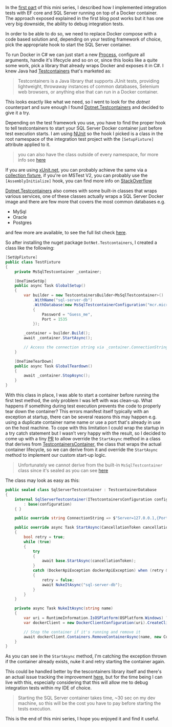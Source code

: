 In the [first part](https://dev.to/maxx_don/integration-testing-with-ef-core-part-1-1l40) of this mini series, I described how I implemented integration tests with EF core and SQL Server running on top of a Docker container. The approach exposed explained in the first blog post works but it has one very big downside, the ability to debug integration tests.

In order to be able to do so, we need to replace Docker compose with a code based solution and, depending on your testing framework of choice, pick the appropriate hook to start the SQL Server container.

To run Docker in C# we can just start a new [Process](https://docs.microsoft.com/en-us/dotnet/api/system.diagnostics.process?view=net-5.0), configure all arguments, handle it's lifecycle and so on or, since this looks like a quite some work, pick a library that already wraps Docker and exposes it in C#. 
I knew Java had [Testcontainers](https://www.testcontainers.org/) that's marketed as:
>Testcontainers is a Java library that supports JUnit tests, providing lightweight, throwaway instances of common databases, Selenium web browsers, or anything else that can run in a Docker container.

This looks exactly like what we need, so I went to look for the *dotnet* counterpart and sure enough I found [Dotnet.Testcontainers](https://github.com/HofmeisterAn/dotnet-testcontainers) and decided to give it a try.

Depending on the test framework you use, you have to find the proper hook to tell testcontainers to start your SQL Server Docker container just before test execution starts. I am using [NUnit](https://nunit.org/) so the hook I picked is a class in the root namespace of the integration test project with the `[SetupFixture]` attribute applied to it.

>you can also have the class outside of every namespace, for more info see [here](https://www.automatetheplanet.com/nunit-cheat-sheet/)

If you are using [xUnit.net](https://xunit.net), you can probably achieve the same via a [collection fixture](https://xunit.net/docs/shared-context#collection-fixture), if you're on MSTest V2, you can probably use the `[AssemblyInitialize]` hook, you can find more info on [StackOverflow](https://stackoverflow.com/questions/1427443/global-test-initialize-method-for-mstest) 

[Dotnet.Testcontainers](https://github.com/HofmeisterAn/dotnet-testcontainers) also comes with some built-in classes that wraps various services, one of these classes actually wraps a SQL Server Docker image and there are few more that covers the most common databases e.g.
* MySql
* Oracle
* Postgres

and few more are available, to see the full list check [here](https://github.com/HofmeisterAn/dotnet-testcontainers/tree/master/src/DotNet.Testcontainers/Containers/Modules/Databases).

So after installing the nuget package `DotNet.Testcontainers`, I created a class like the following:

```csharp
[SetUpFixture]
public class TestFixture
{
    private MsSqlTestcontainer _container;

    [OneTimeSetUp]
    public async Task GlobalSetup()
    {
        var builder = new TestcontainersBuilder<MsSqlTestcontainer>()
            .WithName("sql-server-db")
            .WithDatabase(new MsSqlTestcontainerConfiguration("mcr.microsoft.com/mssql/server:2019-latest")
            {
                Password = "Guess_me",
                Port = 1535
            });

        _container = builder.Build();
        await _container.StartAsync();

        // Access the connection string via _container.ConnectionString
    }

    [OneTimeTearDown]
    public async Task GlobalTeardown()
    {
        await _container.StopAsync();
    }
}
```
With this class in place, I was able to start a container before running the first test method, the only problem I was left with was clean-up. What happens if something during test execution prevents the code to properly tear down the container? This errors manifest itself typically with an exception at startup, there can be several reasons this may happen e.g. using a duplicate container name name or use a port that's already in use on the host machine.
To cope with this limitation I could wrap the startup in a try catch statement but I wasn’t very happy with the result, so I decided to come up with a tiny [PR](https://github.com/HofmeisterAn/dotnet-testcontainers/pull/360) to allow override the `StartAsync` method in a class that derives from [TestcontainersContainer](https://github.com/HofmeisterAn/dotnet-testcontainers/blob/develop/src/DotNet.Testcontainers/Containers/Modules/TestcontainersContainer.cs), the class that wraps the actual container lifecycle, so we can derive from it and override the `StartAsync` method to implement our custom start-up logic.

>Unfortunately we cannot derive from the built-in `MsSqlTestcontainer` class since it's sealed as you can see [here](https://github.com/HofmeisterAn/dotnet-testcontainers/blob/master/src/DotNet.Testcontainers/Containers/Modules/Databases/MsSqlTestcontainer.cs)

The class may look as easy as this:

```csharp
public sealed class SqlServerTestcontainer : TestcontainerDatabase
{
    internal SqlServerTestcontainer(ITestcontainersConfiguration configuration)
        : base(configuration)
    { }

    public override string ConnectionString => $"Server=127.0.0.1,{Port};Database={Database};User Id={Username};Password={Password};";

    public override async Task StartAsync(CancellationToken cancellationToken = default)
    {
        bool retry = true;
        while (true)
        {
            try
            {
                await base.StartAsync(cancellationToken);
            }
            catch (DockerApiException dockerApiException) when (retry && dockerApiException.StatusCode == HttpStatusCode.Conflict)
            {
                retry = false;
                await NukeItAsync("sql-server-db");
            }
        }
    }

    private async Task NukeItAsync(string name)
    {
        var uri = RuntimeInformation.IsOSPlatform(OSPlatform.Windows) ? new Uri("npipe://./pipe/docker_engine") : new Uri("unix:/var/run/docker.sock");
        var dockerClient = new DockerClientConfiguration(uri).CreateClient();

        // Stop the container if it's running and remove it
        await dockerClient.Containers.RemoveContainerAsync(name, new ContainerRemoveParameters { Force = true });
    }
}
```

As you can see in the `StartAsync` method, I'm catching the exception thrown if the container already exists, nuke it and retry starting the container again.

This could be handled better by the tescontainers library itself and there's an actual issue tracking the improvement [here](https://github.com/HofmeisterAn/dotnet-testcontainers/issues/242), but for the time being I can live with this, especially considering that this will allow me to debug integration tests within my IDE of choice.

>Starting the SQL Server container takes time, ~30 sec on my dev machine, so this will be the cost you have to pay before starting the tests execution.

This is the end of this mini series, I hope you enjoyed it and find it useful.